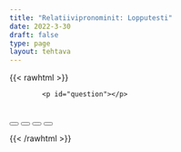 ```yaml
---
title: "Relatiivipronominit: Lopputesti"
date: 2022-3-30
draft: false
type: page
layout: tehtava
---
```

<!-- raw html -->
{{< rawhtml >}}
<link rel="stylesheet" type="text/css" href="/css/monivalinta1.css"/>
<body>
<div id="quiz">

            <p id="question"></p>
 <br>
            <div class="buttons">
            <button id="btn0"><span id="choice0"></span></button> 
            <button id="btn1"><span id="choice1"></span></button>
            <button id="btn2"><span id="choice2"></span></button> 
            <button id="btn3"><span id="choice3"></span></button>     
</div>
</div>

</body>

<script>

function Quiz(questions) {
  this.score = 0;
  this.questions = questions;
  this.questionIndex = 0;
}

Quiz.prototype.getQuestionIndex = function() {
  return this.questions[this.questionIndex];
}

Quiz.prototype.guess = function(answer) {
  if (this.getQuestionIndex().isCorrectAnswer(answer)) {
    this.score++;
  } else {
  displayFinalMessage();}

  this.questionIndex++;
}

Quiz.prototype.isEnded = function() {
  return this.questionIndex === this.questions.length;
}

function startOver() {
  location.reload(true);
}

function Question(text, choices, answer) {
  this.text = text;
  this.choices = choices;
  this.answer = answer;
}

Question.prototype.isCorrectAnswer = function(choice) {
  return this.answer === choice;
}

function populate() {
  if (quiz.isEnded()) {
    showScores();
  } else {
    // show question
    var element = document.getElementById("question");
    element.innerHTML = quiz.getQuestionIndex().text;

    // show options
    var choices = quiz.getQuestionIndex().choices;
    for (var i = 0; i < choices.length; i++) {
      var element = document.getElementById("choice" + i);
      element.innerHTML = choices[i];
      guess("btn" + i, choices[i]);
    }

    showProgress();
  }
}

function guess(id, guess) {
  var button = document.getElementById(id);
  button.onclick = function() {
    quiz.guess(guess);
    populate();
  }
}

function showProgress() {
  var currentQuestionNumber = quiz.questionIndex + 1;
  var element = document.getElementById("progress");
  element.innerHTML = "Question " + currentQuestionNumber + " of " + quiz.questions.length;
}

function showScores() {
  var gameOverHTML = "Aivan mahtavaa!!";
  gameOverHTML += "<br>Sait kaikki " + quiz.score + " kohtaa oikein!"
  var element = document.getElementById("quiz");
  element.innerHTML = gameOverHTML;
}

function displayFinalMessage() {
  $("#buttons").empty();
  $("#quiz").empty();
  $("#quiz").append('<div id="finalMessage">Oh dear!<br><br>Nyt meni väärin niin että heilahti.<br>Mutta ei se haittaa, kokeile uudestaan!</div>');
  $("#quiz").append('<button id="resetbutton">Takaisin alkuun</button>')
  document.getElementById("resetbutton").onclick = (startOver);
 }

// kysymykset tähän
var questions = [
  new Question("I like students _____ don't interrupt teaching.", ["who", "which", "whose", "what"], "who"),
  new Question("A silent class is exactly _____ we need on a Wednesday afternoon.", ["who", "which", "what", "that"], "what"),
  new Question("Are there students in Finland _____ don't like English?", ["what", "which", "whose", "that"], "that"),
  new Question("I know a student _____ parents are from Australia.", ["who", "which", "whose", "that"], "whose"),
  new Question("He doesn't like English, _____ is really weird.", ["who", "which", "what", "that"], "which"),
  new Question("I'm making a list of people _____ don't study English.", ["who", "which", "whose", "what"], "who"),
  new Question("English language is the skill _____ makes you a good person.", ["who", "what", "whose", "that"], "that"),
  new Question("Tom Hanks, _____ is an actor, speaks English.", ["who", "which", "whose", "that"], "who"),
  new Question("Tom Hanks, _____ son Colin is also and actor, speaks English too.", ["who", "which", "whose", "that"], "whose"),
  new Question("One of my students didn't know who Tom Hanks was, _____ made me sad.", ["who", "which", "whose", "that"], "which"),
  new Question("Really? I don't know anyone _____ doesn't know who Tom Hanks is.", ["who", "which", "whose", "what"], "who"),
  new Question("My mother once sent a postcard to Tom Hanks, _____ was very awkward.", ["who", "which", "what", "that"], "which"),
  new Question("Was Tom or Colin Hanks the actor _____ played Forrest Gump?", ["who", "which", "whose", "what"], "who"),
  new Question("Tuleeko pilkkua ennen 'that' relatiivipronominia?", ["Juu", "No ei tule", "Joskus", "Silloin tällöin"], "No ei tule"),
  
];

$('.reset').click(startOver);

var quiz = new Quiz(questions);

populate();
</script> 

{{< /rawhtml >}}


